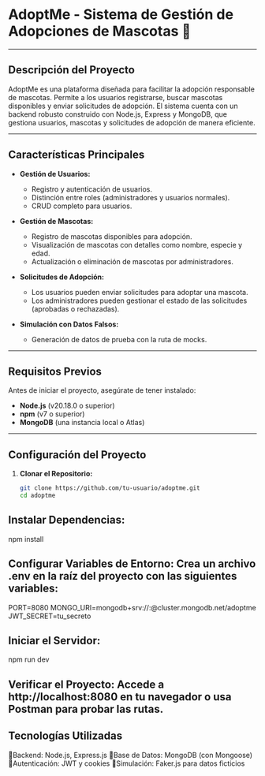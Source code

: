 # **AdoptMe - Sistema de Gestión de Adopciones de Mascotas 🐾**

---

## **Descripción del Proyecto**
AdoptMe es una plataforma diseñada para facilitar la adopción responsable de mascotas. Permite a los usuarios registrarse, buscar mascotas disponibles y enviar solicitudes de adopción. El sistema cuenta con un backend robusto construido con Node.js, Express y MongoDB, que gestiona usuarios, mascotas y solicitudes de adopción de manera eficiente.

---

## **Características Principales**
- **Gestión de Usuarios:**
  - Registro y autenticación de usuarios.
  - Distinción entre roles (administradores y usuarios normales).
  - CRUD completo para usuarios.
  
- **Gestión de Mascotas:**
  - Registro de mascotas disponibles para adopción.
  - Visualización de mascotas con detalles como nombre, especie y edad.
  - Actualización o eliminación de mascotas por administradores.
  
- **Solicitudes de Adopción:**
  - Los usuarios pueden enviar solicitudes para adoptar una mascota.
  - Los administradores pueden gestionar el estado de las solicitudes (aprobadas o rechazadas).

- **Simulación con Datos Falsos:**
  - Generación de datos de prueba con la ruta de mocks.

---

## **Requisitos Previos**
Antes de iniciar el proyecto, asegúrate de tener instalado:
- **Node.js** (v20.18.0 o superior)
- **npm** (v7 o superior)
- **MongoDB** (una instancia local o Atlas)

---

## **Configuración del Proyecto**

1. **Clonar el Repositorio:**
   ```bash
   git clone https://github.com/tu-usuario/adoptme.git
   cd adoptme

## Instalar Dependencias:
npm install

## Configurar Variables de Entorno: Crea un archivo .env en la raíz del proyecto con las siguientes variables:
PORT=8080
MONGO_URI=mongodb+srv://<usuario>:<password>@cluster.mongodb.net/adoptme
JWT_SECRET=tu_secreto

## Iniciar el Servidor:
npm run dev

## Verificar el Proyecto: Accede a http://localhost:8080 en tu navegador o usa Postman para probar las rutas.

## Tecnologías Utilizadas
🧷Backend: Node.js, Express.js
🧷Base de Datos: MongoDB (con Mongoose)
🧷Autenticación: JWT y cookies
🧷Simulación: Faker.js para datos ficticios